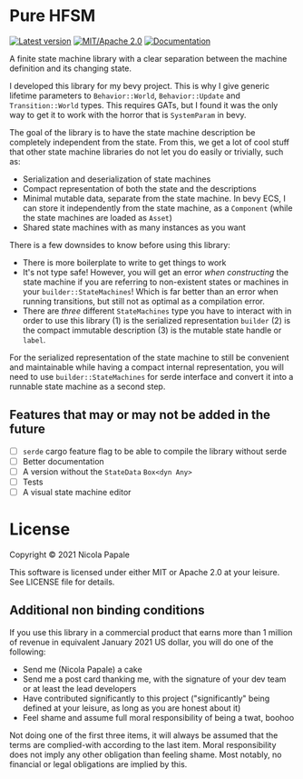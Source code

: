 # Pure HFSM

[![Latest version](https://img.shields.io/crates/v/pure-hfsm.svg)](https://crates.io/crates/pure-hfsm)
[![MIT/Apache 2.0](https://img.shields.io/badge/license-MIT%2FApache-blue.svg)](./LICENSE)
[![Documentation](https://docs.rs/pure-hfsm/badge.svg)](https://docs.rs/pure-hfsm)

A finite state machine library with a clear separation between the machine
definition and its changing state.

I developed this library for my bevy project. This is why I give generic
lifetime parameters to `Behavior::World`, `Behavior::Update` and
`Transition::World` types. This requires GATs, but I found it was the only way
to get it to work with the horror that is `SystemParam` in bevy.

The goal of the library is to have the state machine description be completely
independent from the state. From this, we get a lot of cool stuff that other
state machine libraries do not let you do easily or trivially, such as:
* Serialization and deserialization of state machines
* Compact representation of both the state and the descriptions
* Minimal mutable data, separate from the state machine. In bevy ECS, I can
  store it independently from the state machine, as a `Component` (while the
  state machines are loaded as `Asset`)
* Shared state machines with as many instances as you want

There is a few downsides to know before using this library:
* There is more boilerplate to write to get things to work
* It's not type safe! However, you will get an error _when constructing_ the
  state machine if you are referring to non-existent states or machines in your
  `builder::StateMachines`! Which is far better than an error when running
  transitions, but still not as optimal as a compilation error.
* There are _three_ different `StateMachines` type you have to interact with in
  order to use this library (1) is the serialized representation `builder` (2)
  is the compact immutable description (3) is the mutable state handle or
  `label`.

For the serialized representation of the state machine to still be convenient
and maintainable while having a compact internal representation, you will need
to use `builder::StateMachines` for serde interface and convert it into a
runnable state machine as a second step.

## Features that may or may not be added in the future

- [ ] `serde` cargo feature flag to be able to compile the library without serde
- [ ] Better documentation
- [ ] A version without the `StateData` `Box<dyn Any>`
- [ ] Tests
- [ ] A visual state machine editor

# License

Copyright © 2021 Nicola Papale

This software is licensed under either MIT or Apache 2.0 at your leisure. See
LICENSE file for details.

## Additional non binding conditions

If you use this library in a commercial product that earns more than 1 million
of revenue in equivalent January 2021 US dollar, you will do one of the following:
* Send me (Nicola Papale) a cake
* Send me a post card thanking me, with the signature of your dev team or at
  least the lead developers
* Have contributed significantly to this project ("significantly" being defined
  at your leisure, as long as you are honest about it)
* Feel shame and assume full moral responsibility of being a twat, boohoo

Not doing one of the first three items, it will always be assumed that the terms
are complied-with according to the last item. Moral responsibility does not
imply any other obligation than feeling shame. Most notably, no financial or
legal obligations are implied by this.
